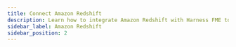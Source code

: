 ```yaml
---
title: Connect Amazon Redshift 
description: Learn how to integrate Amazon Redshift with Harness FME to enable Warehouse Native Experimentation.
sidebar_label: Amazon Redshift
sidebar_position: 2
---
```


<CTABanner
  buttonText="Request Access"
  title="Warehouse Native is in beta!"
  tagline="Get early access to run Harness FME experiments directly in your data warehouse."
  link="https://developer.harness.io/docs/feature-management-experimentation/fme-support"
  closable={true}
  target="_self"
/>
